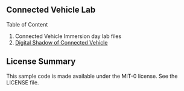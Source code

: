 ## Connected Vehicle Lab

Table of Content
1. Connected Vehicle Immersion day lab files
2. <a href="https://github.com/aws-samples/connected-vehicle-lab/digital-shadow"> Digital Shadow of Connected Vehicle </a>

## License Summary

This sample code is made available under the MIT-0 license. See the LICENSE file.
